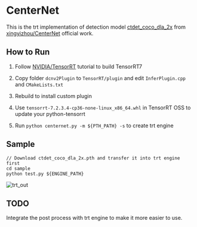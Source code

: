 # CenterNet

This is the trt implementation of detection model [ctdet_coco_dla_2x](https://drive.google.com/open?id=1pl_-ael8wERdUREEnaIfqOV_VF2bEVRT) from [xingyizhou/CenterNet](https://github.com/xingyizhou/CenterNet) official work. 

## How to Run

1. Follow [NVIDIA/TensorRT](https://github.com/NVIDIA/TensorRT) tutorial to build TensorRT7

2. Copy folder `dcnv2Plugin` to `TensorRT/plugin` and edit `InferPlugin.cpp` and `CMakeLists.txt`

3. Rebuild to install custom plugin

4. Use `tensorrt-7.2.3.4-cp36-none-linux_x86_64.whl` in TensorRT OSS to update your python-tensorrt

5. Run `python centernet.py -m ${PTH_PATH} -s` to create trt engine 

## Sample

```
// Download ctdet_coco_dla_2x.pth and transfer it into trt engine first
cd sample
python test.py ${ENGINE_PATH}
```
![trt_out](https://user-images.githubusercontent.com/47047345/119128637-7a878900-ba68-11eb-91ff-5dcc10f01b77.jpg)

## TODO

Integrate the post process with trt engine to make it more easier to use.